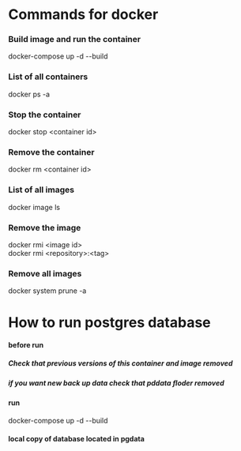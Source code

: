 # Commands for docker

### Build image and run the container
docker-compose up -d --build 

### List of all containers
docker ps -a

### Stop the container
docker stop \<container id>

### Remove the container 
docker rm \<container id>

### List of all images
docker image ls

### Remove the image 
docker rmi \<image id> <br>
docker rmi \<repository>:\<tag>

### Remove all images
docker system prune -a

# How to run postgres database
#### before run
##### Check that previous versions of this container and image removed
##### if you want new back up data check that pddata floder removed
#### run 
docker-compose up -d --build
#### local copy of database located in pgdata

